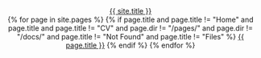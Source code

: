 <header class="site-header" role="banner">
  <div class="wrapper">
    <a class="site-title" href="/">{{ site.title }}</a>
    <div class="site-nav" id="myTopnav">
      {% for page in site.pages %}
        {% if page.title and page.title != "Home" and page.title and page.title != "CV" and page.dir != "/pages/" and page.dir != "/docs/" and page.title != "Not Found" and page.title != "Files" %}
          <a class="page-link" href="{{ page.url | prepend: site.baseurl }}">{{ page.title }}</a>
        {% endif %}
      {% endfor %}
    </div>
  </div>
  <script>
    function myFunction() {
      var x = document.getElementById("myTopnav");
      if (x.className === "site-nav") {
        x.className += "trigger";
      } else {
        x.className = "site-nav";
      }
    }
</script>
</header>
